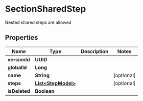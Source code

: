 

# SectionSharedStep

Nested shared steps are allowed

## Properties

| Name | Type | Description | Notes |
|------------ | ------------- | ------------- | -------------|
|**versionId** | **UUID** |  |  |
|**globalId** | **Long** |  |  |
|**name** | **String** |  |  [optional] |
|**steps** | [**List&lt;StepModel&gt;**](StepModel.md) |  |  [optional] |
|**isDeleted** | **Boolean** |  |  |



